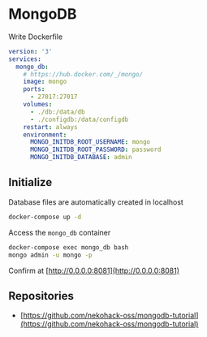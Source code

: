 # MongoDB

Write Dockerfile

```yml
version: '3'
services:
  mongo_db:
    # https://hub.docker.com/_/mongo/
    image: mongo
    ports:
      - 27017:27017
    volumes:
      - ./db:/data/db
      - ./configdb:/data/configdb
    restart: always
    environment:
      MONGO_INITDB_ROOT_USERNAME: mongo
      MONGO_INITDB_ROOT_PASSWORD: password
      MONGO_INITDB_DATABASE: admin
```

## Initialize

Database files are automatically created in localhost

```bash
docker-compose up -d
```

Access the `mongo_db` container

```bash
docker-compose exec mongo_db bash
mongo admin -u mongo -p
```

Confirm at [http://0.0.0.0:8081](http://0.0.0.0:8081)

## Repositories

- [https://github.com/nekohack-oss/mongodb-tutorial](https://github.com/nekohack-oss/mongodb-tutorial)

